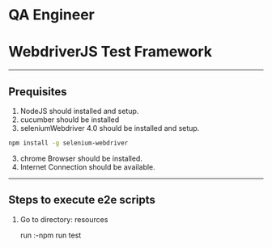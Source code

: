 # QA Engineer

# WebdriverJS Test Framework

------------------------------------
Prequisites
------------------------------------

1. NodeJS should installed and setup.
3. cucumber should be installed
2. seleniumWebdriver 4.0 should be installed and setup.
```bash
npm install -g selenium-webdriver
```
3. chrome Browser should be installed.
4. Internet Connection should be available.
	

------------------------------------
Steps to execute e2e scripts
------------------------------------

1. Go to directory: resources <br>

	run :-npm run test
